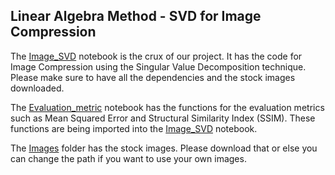 ## Linear Algebra Method - SVD for Image Compression

The [Image_SVD](https://github.com/prathishpratt/SVD-Image-Decomposition/blob/main/SRC/Lin_Alg/Image_SVD.ipynb) notebook is the crux of our project. It has the code for Image Compression using the Singular Value Decomposition technique. Please make sure to have all the dependencies and the stock images downloaded. 

The [Evaluation_metric](https://github.com/prathishpratt/SVD-Image-Decomposition/blob/main/SRC/Lin_Alg/Evaluation_metric.ipynb) notebook has the functions for the evaluation metrics such as Mean Squared Error and Structural Similarity Index (SSIM). These functions are being imported into the [Image_SVD](https://github.com/prathishpratt/SVD-Image-Decomposition/blob/main/SRC/Lin_Alg/Image_SVD.ipynb) notebook.

The [Images](https://github.com/prathishpratt/SVD-Image-Decomposition/tree/main/SRC/Lin_Alg/Images) folder has the stock images. Please download that or else you can change the path if you want to use your own images.
